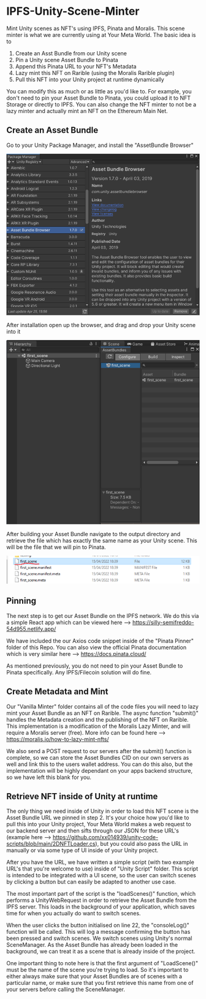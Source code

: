 # IPFS-Unity-Scene-Minter
Mint Unity scenes as NFT's using IPFS, Pinata and Moralis. This scene minter is what we are currently using at Your Meta World. The basic idea is to

1. Create an Asst Bundle from our Unity scene
2. Pin a Unity scene Asset Bundle to Pinata
3. Append this Pinata URL to your NFT's Metadata
4. Lazy mint this NFT on Rarible (using the Moralis Rarible plugin)
5. Pull this NFT into your Unity project at runtime dynamically

You can modify this as much or as little as you'd like to. For example, you don't need to pin your Asset Bundle to Pinata, you could upload it to NFT Storage or directly to IPFS. You can also change the NFT minter to not be a lazy minter and actually mint an NFT on the Ethereum Main Net.

## Create an Asset Bundle

Go to your Unity Package Manager, and install the "AssetBundle Browser"

<img src="/images/ab-package.PNG"/>

After installation open up the browser, and drag and drop your Unity scene into it

<img src="/images/ab-package2.PNG"/>

After building your Asset Bundle navigate to the output directory and retrieve the file which has exactly the same name as your Unity scene. This will be the file that we will pin to Pinata.

<img src="/images/ab-package3.PNG"/>

## Pinning

The next step is to get our Asset Bundle on the IPFS network. We do this via a simple React app which can be viewed here --> https://silly-semifreddo-54d955.netlify.app/

We have included the our Axios code snippet inside of the "Pinata Pinner" folder of this Repo. You can also view the official Pinata documentation which is very similar here --> https://docs.pinata.cloud/

As mentioned previously, you do not need to pin your Asset Bundle to Pinata specifically. Any IPFS/Filecoin solution will do fine.

## Create Metadata and Mint

Our "Vanilla Minter" folder contains all of the code files you will need to lazy mint your Asset Bundle as an NFT on Rarible. The async function "submit()" handles the Metadata creation and the publishing of the NFT on Rarible. This implementation is a modification of the Moralis Lazy Minter, and will require a Moralis server (free). More info can be found here --> https://moralis.io/how-to-lazy-mint-nfts/

We also send a POST request to our servers after the submit() function is complete, so we can store the Asset Bundles CID on our own servers as well and link this to the users wallet address. You can do this also, but the implementation will be highly dependant on your apps backend structure, so we have left this blank for you.

## Retrieve NFT inside of Unity at runtime

The only thing we need inside of Unity in order to load this NFT scene is the Asset Bundle URL we pinned in step 2. It's your choice how you'd like to pull this into your Unity project, Your Meta World makes a web request to our backend server and then sifts through our JSON for these URL's (example here --> https://github.com/xx014939/unity-code-scripts/blob/main/2DNFTLoader.cs), but you could also pass the URL in manually or via some type of UI inside of your Unity project.

After you have the URL, we have written a simple script (with two example URL's that you're welcome to use) inside of "Unity Script" folder. This script is intended to be integrated with a UI scene, so the user can switch scenes by clicking a button but can easily be adapted to another use case.

The most important part of the script is the "loadScenes()" function, which performs a UnityWebRequest in order to retrieve the Asset Bundle from the IPFS server. This loads in the background of your application, which saves time for when you actually do want to switch scenes.

When the user clicks the button initialised on line 22, the "consoleLog()" function will be called. This will log a message confirming the button has been pressed and switch scenes. We switch scenes using Unity's normal SceneManager. As the Asset Bundle has already been loaded in the background, we can treat it as a scene that is already inside of the project.

One important thing to note here is that the first argument of "LoadScene()" must be the name of the scene you're trying to load. So it's important to either always make sure that your Asset Bundles are of scenes with a particular name, or make sure that you first retrieve this name from one of your servers before calling the SceneManager.
